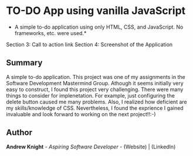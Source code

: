 # TO-DO App using vanilla JavaScript

* A simple to-do application using only HTML, CSS, and JavaScript. No frameworks, etc. were used.*

Section 3: Call to action link
Section 4: Screenshot of the Application

## Summary

A simple to-do application. This project was one of my assignments in the Software Development Mastermind Group. Athough it seems initially very easy to construct, I found this project very challenging. There were many things to consider for implenetation. For example, just configuring the delete button caused me many problems. Also, I realized how deficient are my skills/knowledge of CSS. Nevertheless, I found the exprience I gained invaluable and look forward to working on the next project!!:-)

## Author

**Andrew Knight** - *Aspiring Software Developer* - (Website) | (LinkedIn)


